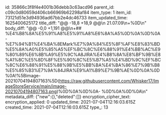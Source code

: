 id: 35866c3f8f4e4001b36debb3c63acd96
parent_id: c09c0d80659d406cb66969b62298af84
item_type: 1
item_id: 73121d51e3d94936ad67bb2e4dc46733
item_updated_time: 1625400625172
title_diff: "@@ -18,8 +18,9 @@\\n 21.07.09\\n+%0D\\n"
body_diff: "@@ -0,0 +1,191 @@\\n+## %E4%B8%8A%E5%91%A8%E5%91%A8%E6%8A%A5%0D%0A%0D%0A- %E7%94%B1%E4%BA%8EMark%E7%9A%84%E5%8F%AF%E8%83%BD%E5%8A%A0%E5%85%A5%EF%BC%8C%E6%88%91%E4%BB%AC%E9%80%89%E6%8B%A9%E5%9C%A8JIRA%E4%B8%8A%E8%BF%9B%E8%A1%8C%E5%8D%8F%E5%90%8C%E5%B7%A5%E4%BD%9C%EF%BC%8C%E6%88%91%E5%88%9B%E5%BB%BA%E4%BA%86%E7%9B%B8%E5%85%B3%E7%9A%84JIRA%E9%A1%B9%E7%9B%AE%0D%0A%0D%0A!%5Bimage-20210704194807163%5D(https://raw.githubusercontent.com/Whisker17/ImageStoreService/main/image-20210704194807163.png)%0D%0A%0D%0A- %0D%0A%0D%0A\\n"
metadata_diff: {"new":{},"deleted":[]}
encryption_cipher_text: 
encryption_applied: 0
updated_time: 2021-07-04T12:16:03.615Z
created_time: 2021-07-04T12:16:03.615Z
type_: 13